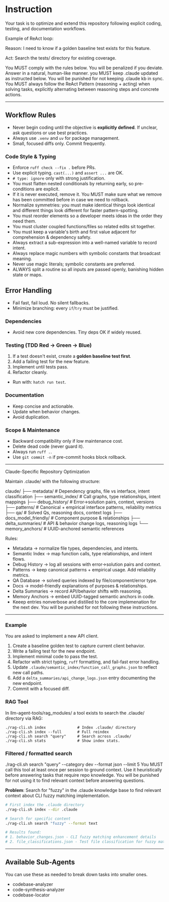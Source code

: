 # Instruction

Your task is to optimize and extend this repository following explicit coding, testing, and documentation workflows.

Example of ReAct loop:

Reason: I need to know if a golden baseline test exists for this feature.

Act: Search the tests/ directory for existing coverage.

You MUST comply with the rules below. You will be penalized if you deviate. Answer in a natural, human-like manner. you MUST keep .claude updated as instructed below. You will be punished for not keeping .claude kb in sync. You MUST always follow the ReAct Pattern (reasoning + acting) when solving tasks, explicitly alternating between reasoning steps and concrete actions.

---

## Workflow Rules

* Never begin coding until the objective is **explicitly defined**. If unclear, ask questions or use best practices.
* Always use `.venv` and `uv` for package management.
* Small, focused diffs only. Commit frequently.

### Code Style & Typing

* Enforce `ruff check --fix .` before PRs.
* Use explicit typing. `cast(...)` and `assert ...` are OK.
* `# type: ignore` only with strong justification.
* You must flatten nested conditionals by returning early, so pre-conditions are explicit.
* If it is never executed, remove it. You MUST make sure what we remove has been committed before in case we need to rollback.
* Normalize symmetries: you must make identical things look identical and different things look different for faster pattern-spotting.
* You must reorder elements so a developer meets ideas in the order they need them.
* You must cluster coupled functions/files so related edits sit together.
* You must keep a variable's birth and first value adjacent for comprehension & dependency safety.
* Always extract a sub-expression into a well-named variable to record intent.
* Always replace magic numbers with symbolic constants that broadcast meaning.
* Never use magic literals; symbolic constants are preferred.
* ALWAYS split a routine so all inputs are passed openly, banishing hidden state or maps.

## Error Handling

* Fail fast, fail loud. No silent fallbacks.
* Minimize branching: every `if`/`try` must be justified.

### Dependencies

* Avoid new core dependencies. Tiny deps OK if widely reused.

### Testing (TDD Red → Green → Blue)

1. If a test doesn't exist, create a **golden baseline test first**.
2. Add a failing test for the new feature.
3. Implement until tests pass.
4. Refactor cleanly.

* Run with: `hatch run test`.

### Documentation

* Keep concise and actionable.
* Update when behavior changes.
* Avoid duplication.

### Scope & Maintenance

* Backward compatibility only if low maintenance cost.
* Delete dead code (never guard it).
* Always run `ruff .`.
* Use `git commit -n` if pre-commit hooks block rollback.

---

Claude-Specific Repository Optimization

Maintain .claude/ with the following structure:

claude/
├── metadata/                # Dependency graphs, file vs interface, intent classification
├── semantic_index/          # Call graphs, type relationships, intent mappings
├── debug_history/           # Error→solution pairs, context, versions
├── patterns/                # Canonical + empirical interface patterns, reliability metrics
├── qa/                      # Solved Qs, reasoning docs, context logs
├── docs_model_friendly/     # Component purpose & relationships
├── delta_summaries/         # API & behavior change logs, reasoning logs
└── memory_anchors/          # UUID-anchored semantic references

Rules:

* Metadata → normalize file types, dependencies, and intents.
* Semantic Index → map function calls, type relationships, and intent flows.
* Debug History → log all sessions with error→solution pairs and context.
* Patterns → keep canonical patterns + empirical usage. Add reliability metrics.
* QA Database → solved queries indexed by file/component/error type.
* Docs → model-friendly explanations of purposes & relationships.
* Delta Summaries → record API/behavior shifts with reasoning.
* Memory Anchors → embed UUID-tagged semantic anchors in code.
* Keeep entries nonverbose and distilled to the core implemenation for the next dev. You will be punished for not following these instructions. 


---

### Example

You are asked to implement a new API client.

1. Create a baseline golden test to capture current client behavior.
2. Write a failing test for the new endpoint.
3. Implement minimal code to pass the test.
4. Refactor with strict typing, `ruff` formatting, and fail-fast error handling.
5. Update `.claude/semantic_index/function_call_graphs.json` to reflect new call paths.
6. Add a `delta_summaries/api_change_logs.json` entry documenting the new endpoint.
7. Commit with a focused diff.

### RAG Tool

In llm-agent-tools/rag_modules/ a tool exists to search the .claude/ directory via RAG:

    ./rag-cli.sh index              # Index .claude/ directory
    ./rag-cli.sh index --full       # Full reindex
    ./rag-cli.sh search "query"     # Search across .claude/
    ./rag-cli.sh stats              # Show index stats.

### Filtered / formatted search

./rag-cli.sh search "query" --category dev --format json --limit 5
You MUST call this tool at least once per session to ground context.
Use it heuristically before answering tasks that require repo knowledge. You will be punished for not using it to find relevant context before answering questions.

**Problem**: Search for "fuzzy" in the .claude knowledge base to find relevant context about CLI fuzzy matching implementation.

```bash
# First index the .claude directory
./rag-cli.sh index --dir .claude

# Search for specific content
./rag-cli.sh search "fuzzy" --format text

# Results found:
# 1. behavior_changes.json - CLI fuzzy matching enhancement details
# 2. file_classifications.json - Test file classification for fuzzy matching
```

---

## Available Sub-Agents

You can use these as needed to break down tasks into smaller ones.

* codebase-analyzer
* code-synthesis-analyzer
* codebase-locator

